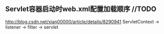 ## Servlet容器启动时web.xml配置加载顺序 //TODO

http://blog.csdn.net/xian00000/article/details/8290941
ServletContext -> listener -> filter -> servlet
